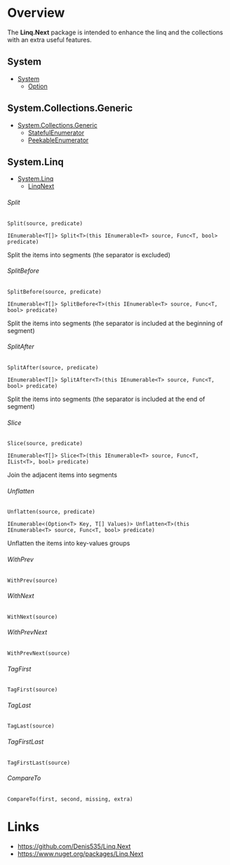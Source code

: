 ﻿# Overview

The **Linq.Next** package is intended to enhance the linq and the collections with an extra useful features.

## System
- [System](https://github.com/Denis535/Linq.Next/tree/master/Linq.Next/System)
  - [Option](https://github.com/Denis535/Linq.Next/blob/master/Linq.Next/System/Option.cs)

## System.Collections.Generic
- [System.Collections.Generic](https://github.com/Denis535/Linq.Next/tree/master/Linq.Next/System.Collections.Generic)
  - [StatefulEnumerator](https://github.com/Denis535/Linq.Next/tree/master/Linq.Next/System.Collections.Generic/StatefulEnumerator.cs)
  - [PeekableEnumerator](https://github.com/Denis535/Linq.Next/tree/master/Linq.Next/System.Collections.Generic/PeekableEnumerator.cs)

## System.Linq
- [System.Linq](https://github.com/Denis535/Linq.Next/blob/master/Linq.Next/System.Linq/)
  - [LinqNext](https://github.com/Denis535/Linq.Next/blob/master/Linq.Next/System.Linq/LinqNext.cs)

###### Split
```Split(source, predicate)```

```IEnumerable<T[]> Split<T>(this IEnumerable<T> source, Func<T, bool> predicate)```

Split the items into segments (the separator is excluded)

###### SplitBefore
```SplitBefore(source, predicate)```

```IEnumerable<T[]> SplitBefore<T>(this IEnumerable<T> source, Func<T, bool> predicate)```

Split the items into segments (the separator is included at the beginning of segment)

###### SplitAfter
```SplitAfter(source, predicate)```

```IEnumerable<T[]> SplitAfter<T>(this IEnumerable<T> source, Func<T, bool> predicate)```

Split the items into segments (the separator is included at the end of segment)

###### Slice
```Slice(source, predicate)```

```IEnumerable<T[]> Slice<T>(this IEnumerable<T> source, Func<T, IList<T>, bool> predicate)```

Join the adjacent items into segments

###### Unflatten
```Unflatten(source, predicate)```

```IEnumerable<(Option<T> Key, T[] Values)> Unflatten<T>(this IEnumerable<T> source, Func<T, bool> predicate)```

Unflatten the items into key-values groups

###### WithPrev
```WithPrev(source)```

###### WithNext
```WithNext(source)```

###### WithPrevNext
```WithPrevNext(source)```

###### TagFirst
```TagFirst(source)```

###### TagLast
```TagLast(source)```

###### TagFirstLast
```TagFirstLast(source)```

###### CompareTo
```CompareTo(first, second, missing, extra)```

# Links
- https://github.com/Denis535/Linq.Next
- https://www.nuget.org/packages/Linq.Next